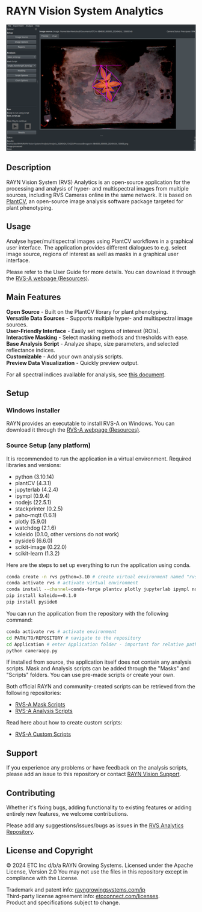 # RAYN Vision System Analytics

![Screenshot of the RVS-A user interface](img/RVS-A_interface_example.png)

## Description
RAYN Vision System (RVS) Analytics is an open-source application for the processing
and analysis of hyper- and multispectral images from multiple sources, including RVS Cameras
online in the same network. It is based on [PlantCV](https://github.com/danforthcenter/plantcv),
an open-source image analysis software package targeted for plant phenotyping.

## Usage
Analyse hyper/multispectral images using PlantCV workflows in a graphical user interface. The application
provides different dialogues to e.g. select image source, regions of interest as well as masks 
in a graphical user interface.

Please refer to the User Guide for more details. You can download it through the 
[RVS-A webpage (Resources)](https://rayngrowingsystems.com/products/rvs-analytics/).

## Main Features

**Open Source** - Built on the PlantCV library for plant phenotyping.\
**Versatile Data Sources** - Supports multiple hyper- and multispectral image sources.\
**User-Friendly Interface** - Easily set regions of interest (ROIs). \
**Interactive Masking** - Select masking methods and thresholds with ease. \
**Base Analysis Script** - Analyze shape, size parameters, and selected reflectance indices. \
**Customizable** - Add your own analysis scripts. \
**Preview Data Visualization** - Quickly preview output.

For all spectral indices available for analysis, see [this document](https://github.com/rayngrowingsystems/RVS_Analytics/blob/main/spectral_index.md).

## Setup
### Windows installer
RAYN provides an executable to install RVS-A on Windows. You can download it through the 
[RVS-A webpage (Resources)](https://rayngrowingsystems.com/products/rvs-analytics/).

### Source Setup (any platform)

It is recommended to run the application in a virtual environment.
Required libraries and versions:
- python (3.10.14)
- plantCV (4.3.1)
- jupyterlab (4.2.4)
- ipympl (0.9.4)
- nodejs (22.5.1)
- stackprinter (0.2.5)
- paho-mqtt (1.6.1)
- plotly (5.9.0)
- watchdog (2.1.6)
- kaleido (0.1.0, other versions do not work)
- pyside6 (6.6.0)
- scikit-image (0.22.0)
- scikit-learn (1.3.2)

Here are the steps to set up everything to run the application using conda.

```bash
conda create -n rvs python=3.10 # create virtual environment named "rvs" with python v3.10
conda activate rvs # activate virtual environment
conda install --channel=conda-forge plantcv plotly jupyterlab ipympl nodejs stackprinter paho-mqtt watchdog
pip install kaleido==0.1.0
pip install pyside6
```
You can run the application from the repository with the following command:
```bash
conda activate rvs # activate environment
cd PATH/TO/REPOSITORY # navigate to the repository
cd Application # enter Application folder - important for relative paths
python cameraapp.py
```

If installed from source, the application itself does not contain any analysis scripts. Mask and Analysis scripts can 
be added through the "Masks" and "Scripts" folders. You can use pre-made scripts or create your own. 

Both official RAYN and community-created scripts can be retrieved from the following repositories:
- [RVS-A Mask Scripts](https://github.com/rayngrowingsystems/RVS-A_analysis_scripts)
- [RVS-A Analysis Scripts](https://github.com/rayngrowingsystems/RVS-A_analysis_scripts)

Read here about how to create custom scripts:
- [RVS-A Custom Scripts](https://github.com/rayngrowingsystems/RVS-A_custom_scripts)

## Support
If you experience any problems or have feedback on the analysis scripts, please add an issue to this repository or 
contact [RAYN Vision Support](mailto:RAYNVisionSupport@rayngrowingsystems.com).

## Contributing
Whether it's fixing bugs, adding functionality to existing features or adding entirely new features, we welcome 
contributions.

Please add any suggestions/issues/bugs as issues in the [RVS Analytics Repository](https://github.com/rayngrowingsystems/RVS_Analytics/issues).

## License and Copyright
© 2024 ETC Inc d/b/a RAYN Growing Systems. Licensed under the Apache License, Version 2.0
You may not use the files in this repository except in compliance with the License.

Trademark and patent info: [rayngrowingsystems.com/ip](https://rayngrowingsystems.com/ip/) \
Third-party license agreement info: [etcconnect.com/licenses](https://www.etcconnect.com/licenses/). \
Product and specifications subject to change.

